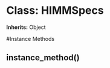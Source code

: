 # Class: HIMMSpecs
**Inherits:** Object
    




#Instance Methods
## instance_method() [](#method-i-instance_method)

